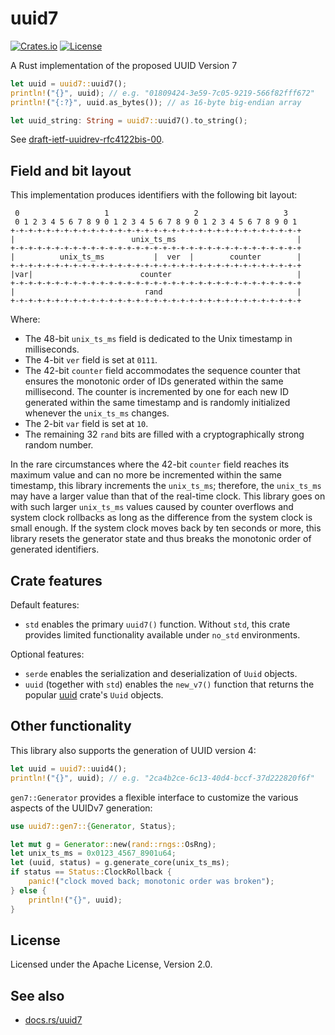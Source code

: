 # uuid7

[![Crates.io](https://img.shields.io/crates/v/uuid7)](https://crates.io/crates/uuid7)
[![License](https://img.shields.io/crates/l/uuid7)](https://github.com/LiosK/uuid7-rs/blob/main/LICENSE)

A Rust implementation of the proposed UUID Version 7

```rust
let uuid = uuid7::uuid7();
println!("{}", uuid); // e.g. "01809424-3e59-7c05-9219-566f82fff672"
println!("{:?}", uuid.as_bytes()); // as 16-byte big-endian array

let uuid_string: String = uuid7::uuid7().to_string();
```

See [draft-ietf-uuidrev-rfc4122bis-00](https://www.ietf.org/archive/id/draft-ietf-uuidrev-rfc4122bis-00.html).

## Field and bit layout

This implementation produces identifiers with the following bit layout:

```text
 0                   1                   2                   3
 0 1 2 3 4 5 6 7 8 9 0 1 2 3 4 5 6 7 8 9 0 1 2 3 4 5 6 7 8 9 0 1
+-+-+-+-+-+-+-+-+-+-+-+-+-+-+-+-+-+-+-+-+-+-+-+-+-+-+-+-+-+-+-+-+
|                          unix_ts_ms                           |
+-+-+-+-+-+-+-+-+-+-+-+-+-+-+-+-+-+-+-+-+-+-+-+-+-+-+-+-+-+-+-+-+
|          unix_ts_ms           |  ver  |        counter        |
+-+-+-+-+-+-+-+-+-+-+-+-+-+-+-+-+-+-+-+-+-+-+-+-+-+-+-+-+-+-+-+-+
|var|                        counter                            |
+-+-+-+-+-+-+-+-+-+-+-+-+-+-+-+-+-+-+-+-+-+-+-+-+-+-+-+-+-+-+-+-+
|                             rand                              |
+-+-+-+-+-+-+-+-+-+-+-+-+-+-+-+-+-+-+-+-+-+-+-+-+-+-+-+-+-+-+-+-+
```

Where:

- The 48-bit `unix_ts_ms` field is dedicated to the Unix timestamp in
  milliseconds.
- The 4-bit `ver` field is set at `0111`.
- The 42-bit `counter` field accommodates the sequence counter that ensures the
  monotonic order of IDs generated within the same millisecond. The counter is
  incremented by one for each new ID generated within the same timestamp and is
  randomly initialized whenever the `unix_ts_ms` changes.
- The 2-bit `var` field is set at `10`.
- The remaining 32 `rand` bits are filled with a cryptographically strong random
  number.

In the rare circumstances where the 42-bit `counter` field reaches its maximum
value and can no more be incremented within the same timestamp, this library
increments the `unix_ts_ms`; therefore, the `unix_ts_ms` may have a larger value
than that of the real-time clock. This library goes on with such larger
`unix_ts_ms` values caused by counter overflows and system clock rollbacks as
long as the difference from the system clock is small enough. If the system
clock moves back by ten seconds or more, this library resets the generator state
and thus breaks the monotonic order of generated identifiers.

## Crate features

Default features:

- `std` enables the primary `uuid7()` function. Without `std`, this crate
  provides limited functionality available under `no_std` environments.

Optional features:

- `serde` enables the serialization and deserialization of `Uuid` objects.
- `uuid` (together with `std`) enables the `new_v7()` function that returns the
  popular [uuid](https://crates.io/crates/uuid) crate's `Uuid` objects.

## Other functionality

This library also supports the generation of UUID version 4:

```rust
let uuid = uuid7::uuid4();
println!("{}", uuid); // e.g. "2ca4b2ce-6c13-40d4-bccf-37d222820f6f"
```

`gen7::Generator` provides a flexible interface to customize the various aspects
of the UUIDv7 generation:

```rust
use uuid7::gen7::{Generator, Status};

let mut g = Generator::new(rand::rngs::OsRng);
let unix_ts_ms = 0x0123_4567_8901u64;
let (uuid, status) = g.generate_core(unix_ts_ms);
if status == Status::ClockRollback {
    panic!("clock moved back; monotonic order was broken");
} else {
    println!("{}", uuid);
}
```

## License

Licensed under the Apache License, Version 2.0.

## See also

- [docs.rs/uuid7](https://docs.rs/uuid7)
